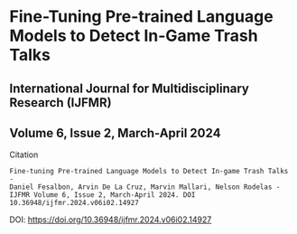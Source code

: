 # Fine-Tuning Pre-trained Language Models to Detect In-Game Trash Talks

## International Journal for Multidisciplinary Research (IJFMR)
## Volume 6, Issue 2, March-April 2024

Citation
```
Fine-tuning Pre-trained Language Models to Detect In-game Trash Talks -
Daniel Fesalbon, Arvin De La Cruz, Marvin Mallari, Nelson Rodelas -
IJFMR Volume 6, Issue 2, March-April 2024. DOI 10.36948/ijfmr.2024.v06i02.14927
```

DOI: https://doi.org/10.36948/ijfmr.2024.v06i02.14927
